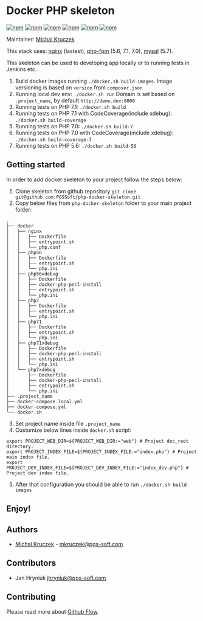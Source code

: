 # Docker PHP skeleton

[![npm](https://img.shields.io/badge/nginx-1.10-brightgreen.svg)]()
[![npm](https://img.shields.io/badge/node-4.2-brightgreen.svg)]()
[![npm](https://img.shields.io/badge/php-5.6-brightgreen.svg)]()
[![npm](https://img.shields.io/badge/php-7.0-brightgreen.svg)]()
[![npm](https://img.shields.io/badge/php-7.1-brightgreen.svg)]()
[![npm](https://img.shields.io/badge/mysql-5.7-brightgreen.svg)]()

Maintainer: [Michal Kruczek](https://github.com/partikus)

This stack uses: [nginx](https://hub.docker.com/_/nginx/) (lastest), [php-fpm](https://hub.docker.com/_/php/) (5.6, 7.1, 7.0), [mysql](https://hub.docker.com/_/mysql/) (5.7).

This skeleton can be used to developing app locally or to running tests in Jenkins etc.

1. Build docker images running ``./docker.sh build-images``. Image versioning is based on `version` from `composer.json`
2. Running local dev env: ``./docker.sh run`` Domain is set based on ``.project_name``, by default ``http://demo.dev:8000``
3. Running tests on PHP 7.1: ``./docker.sh build``
4. Running tests on PHP 7.1 with CodeCoverage(include xdebug): ``./docker.sh build-coverage``
5. Running tests on PHP 7.0: ``./docker.sh build-7``
6. Running tests on PHP 7.0 with CodeCoverage(include xdebug): ``./docker.sh build-coverage-7``
7. Running tests on PHP 5.6: ``./docker.sh build-56``


## Getting started

In order to add docker skeleton to your project follow the steps below:

1. Clone skeleton from github repository `git clone git@github.com:PGSSoft/php-docker-skeleton.git`
2. Copy below files from `php-docker-skeleton` folder to your main project folder:

```
.
├── docker
│   ├── nginx
│   │   ├── Dockerfile
│   │   ├── entrypoint.sh
│   │   └── php.conf
│   ├── php56
│   │   ├── Dockerfile
│   │   ├── entrypoint.sh
│   │   └── php.ini
│   ├── php56xdebug
│   │   ├── Dockerfile
│   │   ├── docker-php-pecl-install
│   │   ├── entrypoint.sh
│   │   └── php.ini
│   ├── php7
│   │   ├── Dockerfile
│   │   ├── entrypoint.sh
│   │   └── php.ini
│   ├── php71
│   │   ├── Dockerfile
│   │   ├── entrypoint.sh
│   │   └── php.ini
│   ├── php71xdebug
│   │   ├── Dockerfile
│   │   ├── docker-php-pecl-install
│   │   ├── entrypoint.sh
│   │   └── php.ini
│   └── php7xdebug
│       ├── Dockerfile
│       ├── docker-php-pecl-install
│       ├── entrypoint.sh
│       └── php.ini
├── .project_name
├── docker-compose.local.yml
├── docker-compose.yml
└── docker.sh
```

3. Set project name inside file `.project_name`
4. Customize below lines inside `docker.sh` script:
```
export PROJECT_WEB_DIR=${PROJECT_WEB_DIR:="web"} # Project doc_root directory.
export PROJECT_INDEX_FILE=${PROJECT_INDEX_FILE:="index.php"} # Project main index file.
export PROJECT_DEV_INDEX_FILE=${PROJECT_DEV_INDEX_FILE:="index_dev.php"} # Project dev index file.
```

5. After that configuration you should be able to run `./docker.sh build-images`

## Enjoy!

Authors
-------
 - [Michal Kruczek](https://github.com/partikus/) - <mkruczek@pgs-soft.com>

Contributors
------------
 - Jan Hryniuk <jhryniuk@pgs-soft.com>

Contributing
------------
Please read more about [Github Flow](https://guides.github.com/introduction/flow/).
